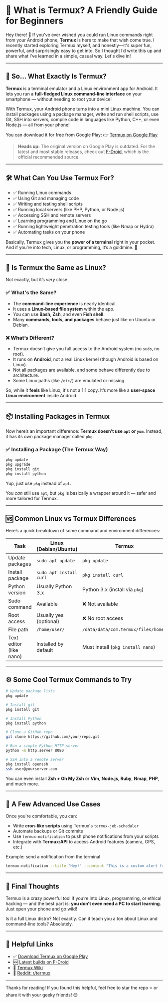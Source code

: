 # 📱 What is Termux? A Friendly Guide for Beginners

Hey there! 👋
If you've ever wished you could run Linux commands right from your Android phone, **Termux** is here to make that wish come true. I recently started exploring Termux myself, and honestly—it's super fun, powerful, and surprisingly easy to get into. So I thought I’d write this up and share what I’ve learned in a simple, casual way. Let's dive in!

---

## 🧠 So... What Exactly Is Termux?

**Termux** is a terminal emulator and a Linux environment app for Android. It lets you run a **full-fledged Linux command-line interface** on your smartphone — without needing to root your device!

With Termux, your Android phone turns into a mini Linux machine. You can install packages using a package manager, write and run shell scripts, use Git, SSH into servers, compile code in languages like Python, C++, or even Node.js — all from your phone!

You can download it for free from Google Play:
👉 [Termux on Google Play](https://play.google.com/store/apps/details?id=com.termux)

> **Heads up:** The original version on Google Play is outdated. For the latest and most stable releases, check out [F-Droid](https://f-droid.org/en/packages/com.termux/), which is the official recommended source.

---

## 🛠️ What Can You Use Termux For?

- ✅ Running Linux commands
- ✅ Using Git and managing code
- ✅ Writing and testing shell scripts
- ✅ Running local servers (like PHP, Python, or Node.js)
- ✅ Accessing SSH and remote servers
- ✅ Learning programming and Linux on the go
- ✅ Running lightweight penetration testing tools (like Nmap or Hydra)
- ✅ Automating tasks on your phone

Basically, Termux gives you the **power of a terminal** right in your pocket. And if you’re into tech, Linux, or programming, it’s a goldmine. 💎

---

## 🐧 Is Termux the Same as Linux?

Not exactly, but it’s _very_ close.

### ✅ What's the Same?

- The **command-line experience** is nearly identical.
- It uses a **Linux-based file system** within the app.
- You can use **Bash, Zsh**, and even **Fish shell**.
- Many **commands, tools, and packages** behave just like on Ubuntu or Debian.

### ❌ What’s Different?

- Termux doesn’t give you full access to the Android system (no `sudo`, no root).
- It runs on **Android**, not a real Linux kernel (though Android is based on Linux).
- Not all packages are available, and some behave differently due to architecture.
- Some Linux paths (like `/etc/`) are emulated or missing.

So, while it **feels** like Linux, it's not a 1:1 copy. It’s more like a **user-space Linux environment** inside Android.

---

## 📦 Installing Packages in Termux

Now here’s an important difference: **Termux doesn’t use `apt` or `yum`**. Instead, it has its own package manager called `pkg`.

### ✅ Installing a Package (The Termux Way)

```bash
pkg update
pkg upgrade
pkg install git
pkg install python
```

Yup, just use `pkg` instead of `apt`.

You _can_ still use `apt`, but `pkg` is basically a wrapper around it — safer and more tailored for Termux.

---

## 🆚 Common Linux vs Termux Differences

Here’s a quick breakdown of some command and environment differences:

| Task                    | Linux (Debian/Ubuntu)   | Termux                              |
| ----------------------- | ----------------------- | ----------------------------------- |
| Update packages         | `sudo apt update`       | `pkg update`                        |
| Install package         | `sudo apt install curl` | `pkg install curl`                  |
| Python version          | Usually Python 3.x      | Python 3.x (install via `pkg`)      |
| Sudo command            | Available               | ❌ Not available                    |
| Root access             | Usually yes (optional)  | ❌ No root access                   |
| File path               | `/home/user/`           | `/data/data/com.termux/files/home/` |
| Text editor (like nano) | Installed by default    | Must install (`pkg install nano`)   |

---

## ⚙️ Some Cool Termux Commands to Try

```bash
# Update package lists
pkg update

# Install git
pkg install git

# Install Python
pkg install python

# Clone a GitHub repo
git clone https://github.com/your/repo.git

# Run a simple Python HTTP server
python -m http.server 8080

# SSH into a remote server
pkg install openssh
ssh user@yourserver.com
```

You can even install **Zsh + Oh My Zsh** or **Vim**, **Node.js**, **Ruby**, **Nmap**, **PHP**, and much more.

---

## 🧪 A Few Advanced Use Cases

Once you're comfortable, you can:

- Write **cron-like scripts** using Termux's `termux-job-scheduler`
- Automate backups or Git commits
- Use `termux-notification` to push phone notifications from your scripts
- Integrate with **Termux\:API** to access Android features (camera, GPS, etc.)

Example: send a notification from the terminal

```bash
termux-notification --title "Hey!" --content "This is a custom alert from Termux"
```

---

## 🧠 Final Thoughts

Termux is a crazy powerful tool if you’re into Linux, programming, or ethical hacking — and the best part is: **you don’t even need a PC to start learning**. Just open your phone and go wild!

Is it a full Linux distro? Not exactly.
Can it teach you a ton about Linux and command-line tools? Absolutely.

---

## 🔗 Helpful Links

- ✅ [Download Termux on Google Play](https://play.google.com/store/apps/details?id=com.termux)
- 🆕 [Latest builds on F-Droid](https://f-droid.org/en/packages/com.termux/)
- 📖 [Termux Wiki](https://wiki.termux.com/)
- 💬 [Reddit: r/termux](https://www.reddit.com/r/termux/)

---

Thanks for reading! If you found this helpful, feel free to star the repo ⭐ or share it with your geeky friends! 😊
